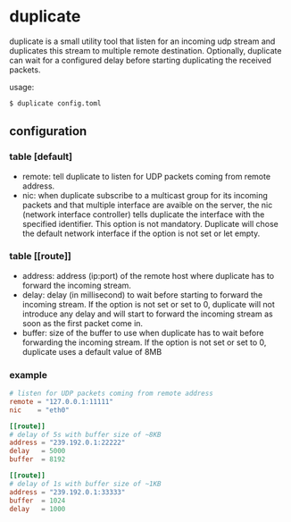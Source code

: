 # duplicate

duplicate is a small utility tool that listen for an incoming udp stream and
duplicates this stream to multiple remote destination. Optionally, duplicate
can wait for a configured delay before starting duplicating the received packets.

usage:

```bash
$ duplicate config.toml
```

## configuration

### table [default]

* remote: tell duplicate to listen for UDP packets coming from remote address.
* nic:    when duplicate subscribe to a multicast group for its incoming packets
  and that multiple interface are avaible on the server, the nic (network interface
  controller) tells duplicate the interface with the specified identifier.
  This option is not mandatory. Duplicate will chose the default network interface
  if the option is not set or let empty.

### table [[route]]

* address: address (ip:port) of the remote host where duplicate has to forward
  the incoming stream.
* delay:   delay (in millisecond) to wait before starting to forward the incoming
  stream. If the option is not set or set to 0, duplicate will not introduce any
  delay and will start to forward the incoming stream as soon as the first packet
  come in.
* buffer:  size of the buffer to use when duplicate has to wait before forwarding
  the incoming stream. If the option is not set or set to 0, duplicate uses a
  default value of 8MB

### example

```toml
# listen for UDP packets coming from remote address
remote = "127.0.0.1:11111"
nic    = "eth0"

[[route]]
# delay of 5s with buffer size of ~8KB
address = "239.192.0.1:22222"
delay   = 5000
buffer  = 8192

[[route]]
# delay of 1s with buffer size of ~1KB
address = "239.192.0.1:33333"
buffer  = 1024
delay   = 1000
```
